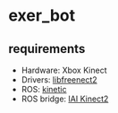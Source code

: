 # exer_bot

## requirements
- Hardware: Xbox Kinect
- Drivers: [libfreenect2 ](https://github.com/OpenKinect/libfreenect2)
- ROS: [kinetic ](http://wiki.ros.org/kinetic/Installation/Ubuntu)
- ROS bridge: [IAI Kinect2](https://github.com/code-iai/iai_kinect2)

   

